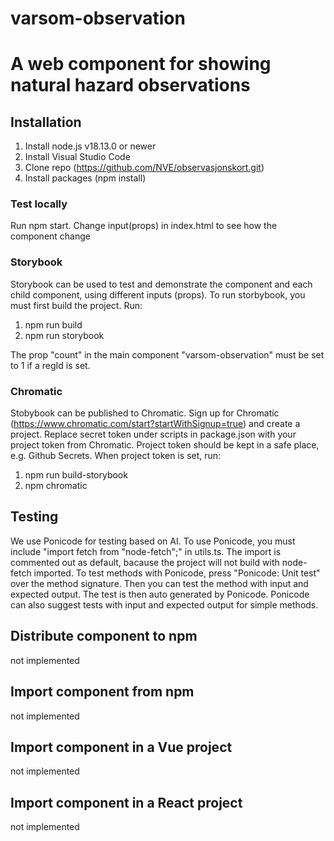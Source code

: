 # varsom-observation

# A web component for showing natural hazard observations

## **Installation**
1. Install node.js v18.13.0 or newer
2. Install Visual Studio Code
3. Clone repo (https://github.com/NVE/observasjonskort.git)
4. Install packages (npm install)

### Test locally
Run npm start. 
Change input(props) in index.html to see how the component change

### Storybook
Storybook can be used to test and demonstrate the component and each child component, using different inputs (props).
To run storbybook, you must first build the project. Run:
1. npm run build
2. npm run storybook

The prop "count" in the main component "varsom-observation" must be set to 1 if a regId is set.

### Chromatic
Stobybook can be published to Chromatic. Sign up for Chromatic (https://www.chromatic.com/start?startWithSignup=true) and create a project. 
Replace secret token under scripts in package.json with your project token from Chromatic. Project token should be kept in a safe place, e.g. Github Secrets. 
When project token is set, run:
1. npm run build-storybook
2. npm chromatic

## **Testing** ##
We use Ponicode for testing based on AI. To use Ponicode, you must include 
"import fetch from "node-fetch";" in utils.ts. The import is commented out as default, bacause the project will not build with node-fetch imported. To test methods with Ponicode, press "Ponicode: Unit test" over the method signature. Then you can test the method with input and expected output. The test is then auto generated by Ponicode. Ponicode can also suggest tests with input and expected output for simple methods.

## **Distribute component to npm**
not implemented

## **Import component from npm**
not implemented

## **Import component in a Vue project**
not implemented

## **Import component in a React project**
not implemented

